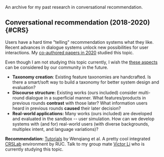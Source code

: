 An archive for my past research in conversational recommendation. 



## Conversational recommendation (2018-2020) {#CRS}

Users have a hard time "telling" recommendation systems what they like. Recent advances in dialogue systems unlock new possibilities for user interactions. My [co-authored papers in 2020](#paper-2020) studied this topic. 

Even though I am not studying this topic currently, I wish the [these aspects](https://yisong.me/CRS) can be considered by our community in the future.



- **Taxonomy creation**: Existing feature taxonomies are handcrafted. Is there a smart/soft way to build a taxonomy for better system design and evaluation?
- **Discourse structure:** Existing works (ours included) consider multi-round dialogue in a superficial manner. What features/products in previous rounds **contrast** with those later? What information users heard in previous rounds **caused** their later decision?
- **Real-world applications:** Many works (ours included) are developed and evaluated in the sandbox -- user simulation. How can we develop systems with (and for) real-world users (with diverse backgrounds, multiplex intent, and language variations)?

**Recommendation:** [Tutorials](http://staff.ustc.edu.cn/~hexn/slides/sigir20-tutorial-CRS-slides.pdf) by Wenqiang et al. A pretty cool integrated [CRSLab](https://github.com/RUCAIBox/CRSLab) environment by RUC. Talk to my group mate [Victor Li](https://lichuangnus.github.io/) who is currently studying this topic.